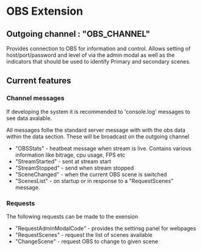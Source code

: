 # OBS Extension
## Outgoing channel : "OBS_CHANNEL"
Provides connection to OBS for information and control. Allows setting of host/port/password and level of via the admin modal as well as the indicators that should be used to identify Primary and secondary scenes.
## Current features

### Channel messages
If developing the system it is recommended to 'console.log' messages to see data avalable. 

All messages follw the standard server message with with the obs data within the data section.
These will be broadcast on the outgoing channel
- "OBSStats" - heatbeat message when stream is live. Contains various information like bitrage, cpu usage, FPS etc
- "StreamStarted" - sent at stream start
- "StreamStopped" - send when stream stopped
- "SceneChanged" - when the current OBS scene is switched
- "ScenesList" - on startup or in response to a "RequestScenes" message.
### Requests
The following requests can be made to the exension
- "RequestAdminModalCode" - provides the settinsg panel for webpages
- "RequestScenes" - request the list of scenes available
- "ChangeScene" - request OBS to change to given scene
